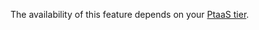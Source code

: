The availability of this feature depends on your [PtaaS tier](https://www.cobalt.io/pentest-pricing).